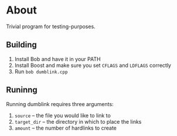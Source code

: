 # About

Trivial program for testing-purposes.


## Building

1) Install Bob and have it in your PATH
2) Install Boost and make sure you set `CFLAGS` and `LDFLAGS` correctly
3) Run `bob dumblink.cpp`


## Runinng

Running dumblink requires three arguments:

1) `source` – the file you would like to link to
2) `target_dir` – the directory in which to place the links
3) `amount` – the number of hardlinks to create
